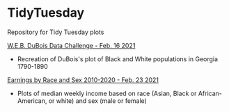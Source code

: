 # TidyTuesday
Repository for Tidy Tuesday plots

[W.E.B. DuBois Data Challenge - Feb. 16 2021](https://github.com/erukstales/TidyTuesday/tree/main/2021-02-16_DuBois)
* Recreation of DuBois's plot of Black and White populations in Georgia 1790-1890

[Earnings by Race and Sex 2010-2020 - Feb. 23 2021](https://github.com/erukstales/TidyTuesday/tree/main/2021-02-23_Earnings)
* Plots of median weekly income based on race (Asian, Black or African-American, or white) and sex (male or female)
